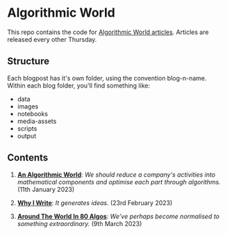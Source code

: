 # Algorithmic World
This repo contains the code for [Algorithmic World articles](https://algorithmicworld.substack.com/). Articles are released every other Thursday.

## Structure
Each blogpost has it's own folder, using the convention blog-n-name. Within each blog folder, you'll find something like:

* data
* images
* notebooks
* media-assets
* scripts
* output

## Contents
1. **[An Algorithmic World](https://algorithmicworld.substack.com/p/an-algorithmic-world)**: *We should reduce a company's activities into mathematical components and optimise each part through algorithms.* (11th January 2023)

2. **[Why I Write](https://algorithmicworld.substack.com/p/why-i-write)**: *It generates ideas.* (23rd February 2023)

3. **[Around The World In 80 Algos](https://algorithmicworld.substack.com/p/around-the-world-in-80-algos)**: *We’ve perhaps become normalised to something extraordinary.* (9th March 2023)
